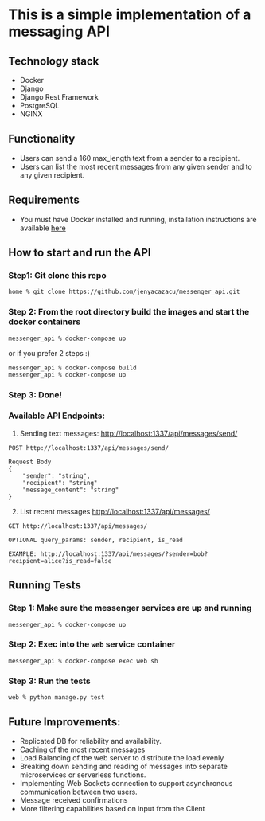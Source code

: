 # This is a simple implementation of a messaging API

## Technology stack
- Docker
- Django
- Django Rest Framework
- PostgreSQL
- NGINX

## Functionality
- Users can send a 160 max_length text from a sender to a recipient.
- Users can list the most recent messages from any given sender and to any given recipient.

## Requirements
- You must have Docker installed and running, installation instructions are available [here](https://docs.docker.com/get-docker/)

## How to start and run the API

### Step1: Git clone this repo
```
home % git clone https://github.com/jenyacazacu/messenger_api.git
```

### Step 2: From the root directory build the images and start the docker containers

```
messenger_api % docker-compose up
```

or if you prefer 2 steps :)

```
messenger_api % docker-compose build
messenger_api % docker-compose up

```

### Step 3: Done!

### Available API Endpoints:
1. Sending text messages: [http://localhost:1337/api/messages/send/](http://localhost:1337/api/messages/send/) 
```buildoutcfg
POST http://localhost:1337/api/messages/send/
```
```
Request Body
{
    "sender": "string",
    "recipient": "string"
    "message_content": "string"
}
```

2. List recent messages [http://localhost:1337/api/messages/](http://localhost:1337/api/messages/)
```buildoutcfg
GET http://localhost:1337/api/messages/

OPTIONAL query_params: sender, recipient, is_read

EXAMPLE: http://localhost:1337/api/messages/?sender=bob?recipient=alice?is_read=false
```

## Running Tests

### Step 1: Make sure the messenger services are up and running
```
messenger_api % docker-compose up
```

### Step 2: Exec into the `web` service container
```
messenger_api % docker-compose exec web sh
```

### Step 3: Run the tests
```
web % python manage.py test
```

## Future Improvements:
- Replicated DB for reliability and availability.
- Caching of the most recent messages
- Load Balancing of the web server to distribute the load evenly
- Breaking down sending and reading of messages into separate microservices or serverless functions.
- Implementing Web Sockets connection to support asynchronous communication between two users.
- Message received confirmations
- More filtering capabilities based on input from the Client